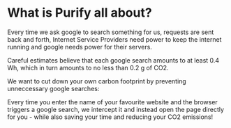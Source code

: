 What is Purify all about?
=========================

Every time we ask google to search something for us, requests are sent
back and forth, Internet Service Providers need power to keep the
internet running and google needs power for their servers.

Careful estimates believe that each google search amounts to at least
0.4 Wh, which in turn amounts to no less than 0.2 g of CO2.

We want to cut down your own carbon footprint by preventing unneccessary
google searches:

Every time you enter the name of your favourite website and the browser
triggers a google search, we intercept it and instead open the page
directly for you - while also saving your time and reducing your CO2
emissions!
